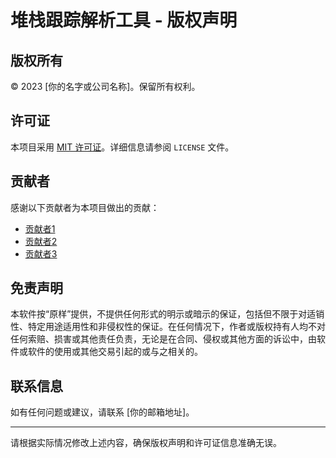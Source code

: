 # 堆栈跟踪解析工具 - 版权声明

## 版权所有

© 2023 [你的名字或公司名称]。保留所有权利。

## 许可证

本项目采用 [MIT 许可证](LICENSE)。详细信息请参阅 `LICENSE` 文件。

## 贡献者

感谢以下贡献者为本项目做出的贡献：

- [贡献者1](https://github.com/contributor1)
- [贡献者2](https://github.com/contributor2)
- [贡献者3](https://github.com/contributor3)

## 免责声明

本软件按“原样”提供，不提供任何形式的明示或暗示的保证，包括但不限于对适销性、特定用途适用性和非侵权性的保证。在任何情况下，作者或版权持有人均不对任何索赔、损害或其他责任负责，无论是在合同、侵权或其他方面的诉讼中，由软件或软件的使用或其他交易引起的或与之相关的。

## 联系信息

如有任何问题或建议，请联系 [你的邮箱地址]。

---

请根据实际情况修改上述内容，确保版权声明和许可证信息准确无误。